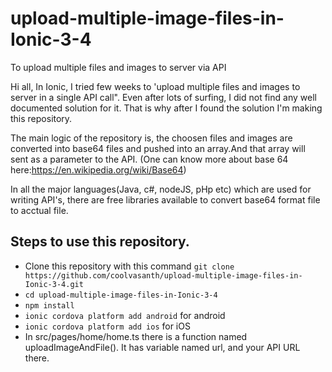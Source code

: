 # upload-multiple-image-files-in-Ionic-3-4
To upload multiple files and images to server via API

Hi all, In Ionic, I tried few weeks to 'upload multiple files and images to server in a single API call". Even after lots of surfing, I did not find any well documented solution for it. That is why after I found the solution I'm making this repository. 


The main logic of the repository is, the choosen files and images are converted into base64 files and pushed into an array.And that array will sent as a parameter to the API. (One can know more about base 64 here:https://en.wikipedia.org/wiki/Base64)


In all the major languages(Java, c#, nodeJS, pHp etc) which are used for writing API's, there are free libraries available to convert base64 format file to acctual file. 

## Steps to use this repository.

- Clone this repository with this command `git clone https://github.com/coolvasanth/upload-multiple-image-files-in-Ionic-3-4.git`
- `cd upload-multiple-image-files-in-Ionic-3-4`
- `npm install`
- `ionic cordova platform add android` for android
- `ionic cordova platform add ios` for iOS
- In src/pages/home/home.ts there is a function named uploadImageAndFile(). It has variable named url, and your API URL there.  
